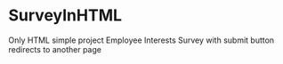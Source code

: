 # SurveyInHTML
Only HTML simple project
Employee Interests Survey with submit button redirects to another page
